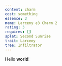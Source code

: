 ```yaml
---
content: charm
cost: something
essence: 3
name: Larceny e3 Charm 2
rating: 3
requires: []
splat: Second Sunrise
trait: Larceny
tree: Infiltrator
---
```


Hello **world**!
